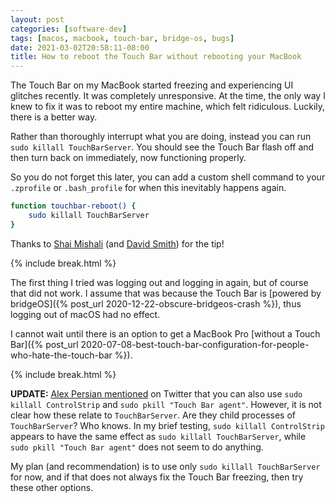 ```yaml
---
layout: post
categories: [software-dev]
tags: [macos, macbook, touch-bar, bridge-os, bugs]
date: 2021-03-02T20:58:11-08:00
title: How to reboot the Touch Bar without rebooting your MacBook
---
```


The Touch Bar on my MacBook started freezing and experiencing UI glitches recently. It was completely unresponsive. At the time, the only way I knew to fix it was to reboot my entire machine, which felt ridiculous. Luckily, there is a better way.

<!--excerpt-->

Rather than thoroughly interrupt what you are doing, instead you can run `sudo killall TouchBarServer`. You should see the Touch Bar flash off and then turn back on immediately, now functioning properly.

So you do not forget this later, you can add a custom shell command to your `.zprofile` or `.bash_profile` for when this inevitably happens again.

```bash
function touchbar-reboot() {
    sudo killall TouchBarServer 
}
```

Thanks to [Shai Mishali](https://mobile.twitter.com/freak4pc/status/1366418389862875136) (and [David Smith](https://mobile.twitter.com/Catfish_Man)) for the tip!

{% include break.html %}

The first thing I tried was logging out and logging in again, but of course that did not work. I assume that was because the Touch Bar is [powered by bridgeOS]({% post_url 2020-12-22-obscure-bridgeos-crash %}), thus logging out of macOS had no effect.

I cannot wait until there is an option to get a MacBook Pro [without a Touch Bar]({% post_url 2020-07-08-best-touch-bar-configuration-for-people-who-hate-the-touch-bar %}).

{% include break.html %}

**UPDATE:** [Alex Persian mentioned](https://mobile.twitter.com/alex_persian/status/1367119114775498755) on Twitter that you can also use `sudo killall ControlStrip` and `sudo pkill "Touch Bar agent"`. However, it is not clear how these relate to `TouchBarServer`. Are they child processes of `TouchBarServer`? Who knows. In my brief testing, `sudo killall ControlStrip` appears to have the same effect as `sudo killall TouchBarServer`, while `sudo pkill "Touch Bar agent"` does not seem to do anything.

My plan (and recommendation) is to use only `sudo killall TouchBarServer` for now, and if that does not always fix the Touch Bar freezing, then try these other options.